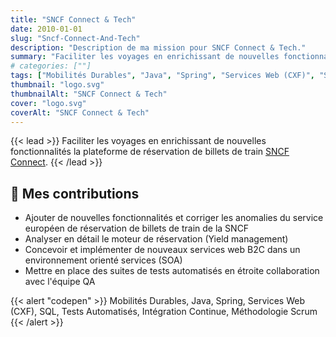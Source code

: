 ```yaml
---
title: "SNCF Connect & Tech"
date: 2010-01-01
slug: "Sncf-Connect-And-Tech"
description: "Description de ma mission pour SNCF Connect & Tech."
summary: "Faciliter les voyages en enrichissant de nouvelles fonctionnalités la plateforme de réservation de billets de train [SNCF Connect](https://www.sncf-connect.com/)."
# categories: [""]
tags: ["Mobilités Durables", "Java", "Spring", "Services Web (CXF)", "SQL", "Tests Automatisés", "Intégration Continue", "Méthodologie Scrum"]
thumbnail: "logo.svg"
thumbnailAlt: "SNCF Connect & Tech"
cover: "logo.svg"
coverAlt: "SNCF Connect & Tech"
---
```


{{< lead >}}
Faciliter les voyages en enrichissant de nouvelles fonctionnalités la plateforme de réservation de billets de train [SNCF Connect](https://www.sncf-connect.com/).
{{< /lead >}}

## :dart: Mes contributions

* Ajouter de nouvelles fonctionnalités et corriger les anomalies du service européen de réservation de billets de train
de la SNCF
* Analyser en détail le moteur de réservation (Yield management)
* Concevoir et implémenter de nouveaux services web B2C dans un environnement orienté services (SOA)
* Mettre en place des suites de tests automatisés en étroite collaboration avec l'équipe QA

{{< alert "codepen" >}}
Mobilités Durables, Java, Spring, Services Web (CXF), SQL, Tests Automatisés, Intégration Continue, Méthodologie Scrum
{{< /alert >}}
